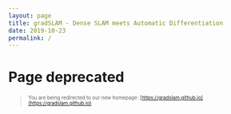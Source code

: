 ```yaml
---
layout: page
title: gradSLAM - Dense SLAM meets Automatic Differentiation
date: 2019-10-23
permalink: /
---
```



# Page deprecated

> <span style="font-size:0.7em;"> You are being redirected to our new homepage: [https://gradslam.github.io](https://gradslam.github.io)</span>
